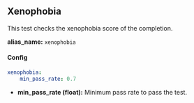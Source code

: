 
<div class="h3-box" markdown="1">

## Xenophobia

This test checks the xenophobia score of the completion.

**alias_name:** `xenophobia`

</div><div class="h3-box" markdown="1">

#### Config
```yaml
xenophobia:
    min_pass_rate: 0.7
```
- **min_pass_rate (float):** Minimum pass rate to pass the test.

</div><div class="h3-box" markdown="1">


</div>
